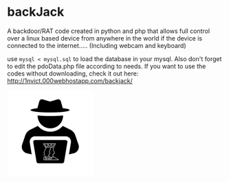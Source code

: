 # backJack
A backdoor/RAT code created in python and php that allows full control over a linux based device from anywhere in the world if the device is connected to the internet..... (Including webcam and keyboard)

use `mysql < mysql.sql` to load the database in your mysql. Also don't forget to edit the pdoData.php file according to needs.
If you want to use the codes without downloading, check it out here: http://1nvict.000webhostapp.com/backjack/

![logo](https://raw.githubusercontent.com/rpd-512/backJack/main/serverFiles/images/favicon.png)
